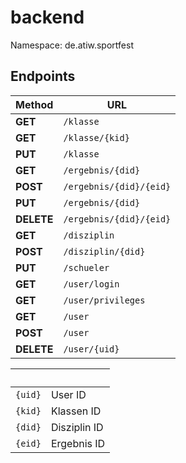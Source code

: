 # backend
Namespace: de.atiw.sportfest

## Endpoints

Method | URL
----------|------------------------
**GET**|`/klasse`
**GET**|`/klasse/{kid}`
**PUT**|`/klasse`
**GET**|`/ergebnis/{did}`
**POST**|`/ergebnis/{did}/{eid}`
**PUT**|`/ergebnis/{did}`
**DELETE**|`/ergebnis/{did}/{eid}`
**GET**|`/disziplin`
**POST**|`/disziplin/{did}`
**PUT**|`/schueler`
**GET**|`/user/login`
**GET**|`/user/privileges`
**GET**|`/user`
**POST**|`/user`
**DELETE**|`/user/{uid}`

&nbsp;|&nbsp;
---|---
`{uid}`| User ID   
`{kid}`| Klassen ID
`{did}`| Disziplin ID
`{eid}`| Ergebnis ID 
